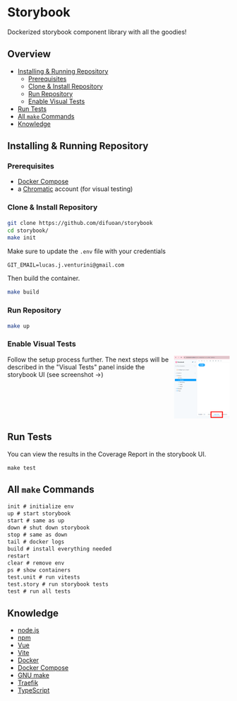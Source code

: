 # Storybook
Dockerized storybook component library with all the goodies!

## Overview
* [Installing & Running Repository](#installing--running-repository)
    * [Prerequisites](#prerequisites)
    * [Clone & Install Repository](#clone--install-repository)
    * [Run Repository](#run-repository)
    * [Enable Visual Tests](#enable-visual-tests)
* [Run Tests](#run-tests)
* [All `make` Commands](#all-make-commands)
* [Knowledge](#knowledge)

## Installing & Running Repository

### Prerequisites
* [Docker Compose](https://docs.docker.com/compose/)
* a [Chromatic](https://www.chromatic.com/) account (for visual testing)

### Clone & Install Repository
```bash
git clone https://github.com/difuoan/storybook
cd storybook/
make init
```
Make sure to update the `.env` file with your credentials
```env
GIT_EMAIL=lucas.j.venturini@gmail.com
```
Then build the container.
```bash
make build
```

### Run Repository
```bash
make up
```

### Enable Visual Tests
<img src="./assets/visualTestingPanel.png" alt="Visual Testing panel inside the storybook UI" width="25%" align="right"/>
Follow the setup process further. The next steps will be described in the "Visual Tests" panel inside the storybook UI (see screenshot &rarr;)
<br clear="right"/>

## Run Tests
You can view the results in the Coverage Report in the storybook UI.
```
make test
```

## All `make` Commands
```make
init # initialize env
up # start storybook
start # same as up
down # shut down storybook
stop # same as down
tail # docker logs
build # install everything needed
restart
clear # remove env
ps # show containers
test.unit # run vitests
test.story # run storybook tests
test # run all tests
```

## Knowledge
* [node.js](https://nodejs.org/en)
* [npm](https://docs.npmjs.com/)
* [Vue](https://vuejs.org/)
* [Vite](https://vitejs.dev/)
* [Docker](https://www.docker.com/)
* [Docker Compose](https://docs.docker.com/compose/)
* [GNU make](https://www.gnu.org/software/make/manual/make.html)
* [Traefik](https://doc.traefik.io/traefik/providers/docker/)
* [TypeScript](https://www.typescriptlang.org/)
